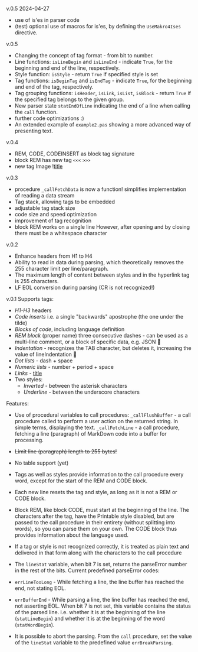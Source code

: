 v.0.5 2024-04-27

- use of is'es in parser code
- (test) optional use of macros for is'es, by defining the `UseMakro4Ises` directive.

v.0.5

- Changing the concept of tag format - from bit to number.
- Line functions: `isLineBegin` and `isLineEnd` - indicate `True`, for the beginning and end of the line, respectively.
- Style function: `isStyle` - return `True` if specified style is set
- Tag functions: `isBeginTag` and `isEndTag` - indicate `True`, for the beginning and end of the tag, respectively.
- Tag grouping functions: `isHeader`, `isLink`, `isList`, `isBlock` - return `True` if the specified tag belongs to the given group.
- New parser state `statEndOfLine` indicating the end of a line when calling the `call` function.
- further code optimizations :)
- An extended example of `example2.pas` showing a more advanced way of presenting text.

v.0.4

- REM, CODE, CODEINSERT as block tag signature
- block REM has new tag `<<<` `>>>`
- new tag Image \![title](link)

v.0.3
- procedure `_callFetchData` is now a function!
  simplifies implementation of reading a data stream
- Tag stack, allowing tags to be embedded
- adjustable tag stack size
- code size and speed optimization
- improvement of tag recognition
- block REM works on a single line
  However, after opening and by closing there must be a whitespace character

v.0.2
- Enhance headers from H1 to H4
- Ability to read in data during parsing, which theoretically removes the 255 character limit per line/paragraph.
- The maximum length of content between styles and in the hyperlink tag is 255 characters.
- LF EOL conversion during parsing (CR is not recognized!)

v.0.1
Supports tags:
- *H1-H3* headers
- *Code inserts* i.e. a single "backwards" apostrophe (the one under the tilde)
- *Blocks of code*, including language definition
- *REM block* (proper name) three consecutive dashes - can be used as a multi-line comment, or a block of specific data, e.g. JSON 🙂
- *Indentation* - recognizes the TAB character, but deletes it, increasing the value of lineIndentation 🙂
- *Dot lists* - dash + space
- *Numeric lists* - number + period + space
- *Links* - [title](link)
- Two styles:
  - *Inverted* - between the asterisk characters
  - *Underline* - between the underscore characters

Features:
- Use of procedural variables to call procedures:
`_callFlushBuffer` - a call procedure called to perform a user action on the returned string. In simple terms, displaying the text.
`_callFetchLine` - a call procedure, fetching a line (paragraph) of MarkDown code into a buffer for processing.

- ~~Limit line (paragraph) length to 255 bytes!~~

- No table support (yet)

- Tags as well as styles provide information to the call procedure every word,
except for the start of the REM and CODE block.

- Each new line resets the tag and style, as long as it is not a REM or CODE block.

- Block REM, like block CODE, must start at the beginning of the line. The characters
after the tag, have the Printable style disabled, but are passed to the call procedure
in their entirety (without splitting into words), so you can parse them on your own.
The CODE block thus provides information about the language used.

- If a tag or style is not recognized correctly, it is treated as plain text and delivered
in that form along with the characters to the call procedure

- The `lineStat` variable, when bit 7 is set, returns the parseError number in the rest of the bits.
Current predefined parseError codes:
- `errLineTooLong` - While fetching a line, the line buffer has reached the end, not stating EOL.
- `errBufferEnd` - While parsing a line, the line buffer has reached the end, not asserting EOL.
When bit 7 is not set, this variable contains the status of the parsed line. i.e.
whether it is at the beginning of the line (`statLineBegin`) and whether it is at the beginning
of the word (`statWordBegin`).

- It is possible to abort the parsing.
From the `call` procedure, set the value of the `lineStat` variable to the predefined value `errBreakParsing`.
